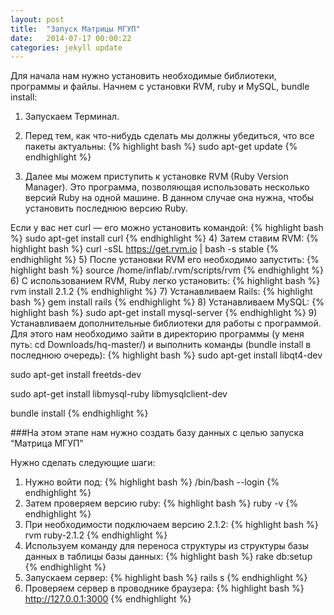 ```yaml
---
layout: post
title:  "Запуск Матрицы МГУП"
date:   2014-07-17 00:00:22
categories: jekyll update
---
```


Для начала нам нужно установить необходимые библиотеки, программы и файлы.
Начнем с установки RVM, ruby и MySQL, bundle install:

1) Запускаем Терминал.

2) Перед тем, как что-нибудь сделать мы должны убедиться, что все пакеты актуальны:
{% highlight bash %}
sudo apt-get update
{% endhighlight %}

3) Далее мы можем приступить к установке RVM (Ruby Version Manager). Это программа, позволяющая использовать несколько версий Ruby на одной машине. В данном случае она нужна, чтобы установить последнюю версию Ruby.

Если у вас нет curl — его можно установить командой:
{% highlight bash %}
sudo apt-get install curl
{% endhighlight %}
4) Затем ставим RVM:
{% highlight bash %}
curl -sSL https://get.rvm.io | bash -s stable
{% endhighlight %}
5) После установки RVM его необходимо запустить:
{% highlight bash %}
source /home/inflab/.rvm/scripts/rvm
{% endhighlight %}
6) С использованием RVM, Ruby легко установить:
{% highlight bash %}
rvm install 2.1.2
{% endhighlight %}
7) Устанавливаем Rails:
{% highlight bash %}
gem install rails
{% endhighlight %}
8) Устанавливаем MySQL:
{% highlight bash %}
sudo apt-get install mysql-server
{% endhighlight %}
9) Устанавливаем дополнительные библиотеки для работы с программой. Для этого нам необходимо зайти в директорию программы (у меня путь: cd Downloads/hq-master/) и выполнить команды (bundle install в последнюю очередь):
{% highlight bash %}
sudo apt-get install libqt4-dev

sudo apt-get install freetds-dev

sudo apt-get install libmysql-ruby libmysqlclient-dev

bundle install
{% endhighlight %}


###На этом этапе нам нужно создать базу данных с целью запуска “Матрица МГУП”

Нужно сделать следующие шаги:

1) Нужно войти под:
{% highlight bash %}
/bin/bash --login
{% endhighlight %}
2) Затем проверяем версию ruby:
{% highlight bash %}
ruby -v
{% endhighlight %}
3) При необходимости подключаем версию 2.1.2:
{% highlight bash %}
rvm ruby-2.1.2
{% endhighlight %}
4) Используем команду для переноса структуры из структуры базы данных в таблицы базы данных:
{% highlight bash %}
rake db:setup
{% endhighlight %}
5) Запускаем сервер:
{% highlight bash %}
rails s
{% endhighlight %}
6) Проверяем сервер в проводнике браузера:
{% highlight bash %}
http://127.0.0.1:3000
{% endhighlight %}


[jekyll-gh]: https://github.com/jekyll/jekyll
[jekyll]:    http://jekyllrb.com